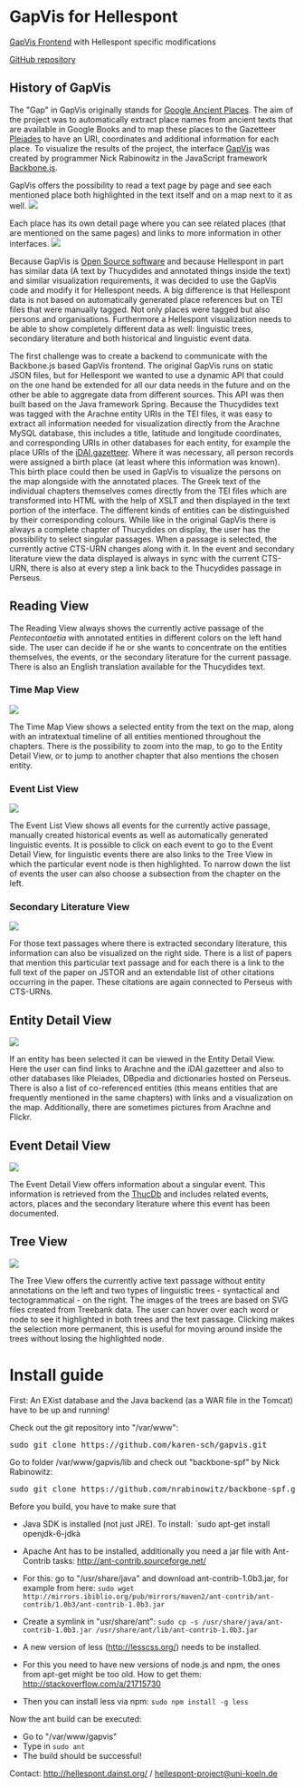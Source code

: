 
# GapVis for Hellespont

         

 [GapVis Frontend](http://gapvis.hellespont.dainst.org/) with Hellespont specific modifications
 
 [GitHub repository](https://github.com/karen-sch/gapvis)

## History of GapVis

The "Gap" in GapVis originally stands for [Google Ancient Places](http://googleancientplaces.wordpress.com/about/).
The aim of the project was to automatically extract place names from ancient texts that are available in Google Books and to map these places to the Gazetteer [Pleiades](http://pleiades.stoa.org/) to have an URI, coordinates and additional information for each place.
To visualize the results of the project, the interface [GapVis](http://gap.alexandriaarchive.org/gapvis/index.html#index) was created by programmer Nick Rabinowitz in the JavaScript framework [Backbone.js](http://backbonejs.org/).

GapVis offers the possibility to read a text page by page and see each mentioned place both highlighted in the text itself and on a map next to it as well.
![](http://hellespont.dainst.org/startpage/assets/img/examples/gapvis_original.png)

Each place has its own detail page where you can see related places (that are mentioned on the same pages) and links to more information in other interfaces.
![](http://hellespont.dainst.org//startpage/assets/img/examples/gapvis_original2.png)

Because GapVis is [Open Source software](https://github.com/nrabinowitz/gapvis) and because Hellespont in part has similar data (A text by Thucydides and annotated things inside the text) and similar visualization requirements, it was decided to use the GapVis code and modify it for Hellespont needs. 
A big difference is that Hellespont data is not based on automatically generated place references but on TEI files that were manually tagged. Not only places were tagged but also persons and organisations. Furthermore a Hellespont visualization needs to be able to show completely different data as well: linguistic trees, secondary literature and both historical and linguistic event data.

The first challenge was to create a backend to communicate with the Backbone.js based GapVis frontend. The original GapVis runs on static JSON files, but for Hellespont we wanted to use a dynamic API that could on the one hand be extended for all our data needs in the future and on the other be able to aggregate data from different sources.
This API was then built based on the Java framework Spring. Because the Thucydides text was tagged with the Arachne entity URIs in the TEI files, it was easy to extract all information needed for visualization directly from the Arachne MySQL database, this includes a title, latitude and longitude coordinates, and corresponding URIs in other databases for each entity, for example the place URIs of the [iDAI.gazetteer](http://gazetteer.dainst.org/). Where it was necessary, all person records were assigned a birth place (at least where this information was known). This birth place could then be used in GapVis to visualize the persons on the map alongside with the annotated places.
The Greek text of the individual chapters themselves comes directly from the TEI files which are transformed into HTML with the help of XSLT and then displayed in the text portion of the interface. The different kinds of entities can be distinguished by their corresponding colours.
While like in the original GapVis there is always a complete chapter of Thucydides on display, the user has the possibility to select singular passages. When a passage is selected, the currently active CTS-URN changes along with it. In the event and secondary literature view the data displayed is always in sync with the current CTS-URN, there is also at every step a link back to the Thucydides passage in Perseus.

## Reading View

The Reading View always shows the currently active passage of the _Pentecontaetia_ with annotated entities in different colors on the left hand side. The user can decide if he or she wants to concentrate on the entities themselves, the events, or the secondary literature for the current passage. There is also an English translation available for the Thucydides text.

### Time Map View

![](http://hellespont.dainst.org//startpage/assets/img/examples/gapvis_neu1.png)

The Time Map View shows a selected entity from the text on the map, along with an intratextual timeline of all entities mentioned throughout the chapters. There is the possibility to zoom into the map, to go to the Entity Detail View, or to jump to another chapter that also mentions the chosen entity.

### Event List View

![](http://hellespont.dainst.org//startpage/assets/img/examples/gapvis_neu2.png)

The Event List View shows all events for the currently active passage, manually created historical events as well as automatically generated linguistic events. It is possible to click on each event to go to the Event Detail View, for linguistic events there are also links to the Tree View in which the particular event node is then highlighted. To narrow down the list of events the user can also choose a subsection from the chapter on the left.

### Secondary Literature View

![](http://hellespont.dainst.org//startpage/assets/img/examples/gapvis_neu3.png)

For those text passages where there is extracted secondary literature, this information can also be visualized on the right side. There is a list of papers that mention this particular text passage and for each there is a link to the full text of the paper on JSTOR and an extendable list of other citations occurring in the paper. These citations are again connected to Perseus with CTS-URNs.

## Entity Detail View

![](http://hellespont.dainst.org//startpage/assets/img/examples/gapvis_neu4.png)

If an entity has been selected it can be viewed in the Entity Detail View. Here the user can find links to Arachne and the iDAI.gazetteer and also to other databases like Pleiades, DBpedia and dictionaries hosted on Perseus. There is also a list of co-referenced entities (this means entities that are frequently mentioned in the same chapters) with links and a visualization on the map. Additionally, there are sometimes pictures from Arachne and Flickr.

## Event Detail View

![](http://hellespont.dainst.org//startpage/assets/img/examples/gapvis_neu5.png)

The Event Detail View offers information about a singular event. This information is retrieved from the [ThucDb](#ThucDb) and includes related events, actors, places and the secondary literature where this event has been documented.

## Tree View

![](http://hellespont.dainst.org//startpage/assets/img/examples/gapvis_neu6.png)

The Tree View offers the currently active text passage without entity annotations on the left and two types of linguistic trees - syntactical and tectogrammatical - on the right. The images of the trees are based on SVG files created from Treebank data. The user can hover over each word or node to see it highlighted in both trees and the text passage. Clicking makes the selection more permanent, this is useful for moving around inside the trees without losing the highlighted node.

# Install guide

First: An EXist database and the Java backend (as a WAR file in the Tomcat) have to be up and running!

Check out the git repository into "/var/www":

<pre>
sudo git clone https://github.com/karen-sch/gapvis.git
</pre>

Go to folder /var/www/gapvis/lib and check out "backbone-spf" by Nick Rabinowitz:

<pre>
sudo git clone https://github.com/nrabinowitz/backbone-spf.git
</pre>

Before you build, you have to make sure that

* Java SDK is installed (not just JRE). To install: `sudo apt-get install openjdk-6-jdkà
* Apache Ant has to be installed, additionally you need a jar file with Ant-Contrib tasks: http://ant-contrib.sourceforge.net/
* For this: go to "/usr/share/java" and download ant-contrib-1.0b3.jar, for example from here: `sudo wget http://mirrors.ibiblio.org/pub/mirrors/maven2/ant-contrib/ant-contrib/1.0b3/ant-contrib-1.0b3.jar`
* Create a symlink in "usr/share/ant": `sudo cp -s /usr/share/java/ant-contrib-1.0b3.jar /usr/share/ant/lib/ant-contrib-1.0b3.jar`

* A new version of less (http://lesscss.org/) needs to be installed.
* For this you need to have new versions of node.js and npm, the ones from apt-get might be too old. How to get them: http://stackoverflow.com/a/21715730
* Then you can install less via npm: `sudo npm install -g less`

Now the ant build can be executed:

* Go to "/var/www/gapvis" 
* Type in `sudo ant`
* The build should be successful!

Contact: http://hellespont.dainst.org/ / hellespont-project@uni-koeln.de  
